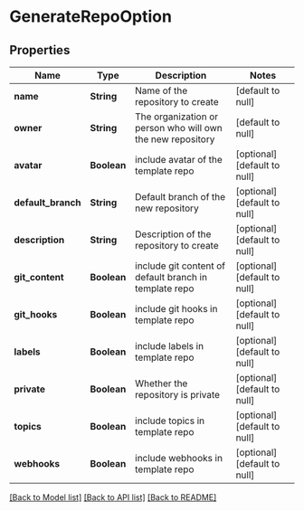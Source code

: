 # GenerateRepoOption
## Properties

| Name | Type | Description | Notes |
|------------ | ------------- | ------------- | -------------|
| **name** | **String** | Name of the repository to create | [default to null] |
| **owner** | **String** | The organization or person who will own the new repository | [default to null] |
| **avatar** | **Boolean** | include avatar of the template repo | [optional] [default to null] |
| **default\_branch** | **String** | Default branch of the new repository | [optional] [default to null] |
| **description** | **String** | Description of the repository to create | [optional] [default to null] |
| **git\_content** | **Boolean** | include git content of default branch in template repo | [optional] [default to null] |
| **git\_hooks** | **Boolean** | include git hooks in template repo | [optional] [default to null] |
| **labels** | **Boolean** | include labels in template repo | [optional] [default to null] |
| **private** | **Boolean** | Whether the repository is private | [optional] [default to null] |
| **topics** | **Boolean** | include topics in template repo | [optional] [default to null] |
| **webhooks** | **Boolean** | include webhooks in template repo | [optional] [default to null] |

[[Back to Model list]](../README.md#documentation-for-models) [[Back to API list]](../README.md#documentation-for-api-endpoints) [[Back to README]](../README.md)

